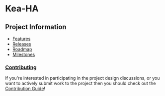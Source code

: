 # Kea-HA

## Project Information

- [Features](https://github.com/AzorianSolutions/kea-ha/blob/main/docs/wiki/project/features.md)
- [Releases](https://github.com/AzorianSolutions/kea-ha/blob/main/docs/wiki/project/releases.md)
- [Roadmap](https://github.com/AzorianSolutions/kea-ha/blob/main/docs/wiki/project/roadmap.md)
- [Milestones](https://github.com/AzorianSolutions/kea-ha/blob/main/docs/wiki/project/milestones.md)

### [Contributing](https://github.com/AzorianSolutions/kea-ha/blob/main/docs/wiki/contributing/README.md)

If you're interested in participating in the project design discussions, or you want to actively submit work to the
project then you should check out the
[Contribution Guide](https://github.com/AzorianSolutions/kea-ha/blob/main/docs/wiki/contributing/README.md)!
